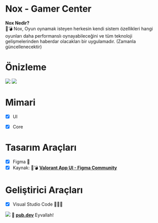 # Nox - Gamer Center

<b>Nox Nedir?</b>
<br>
👾💣 Nox, Oyun oynamak isteyen herkesin kendi sistem özellikleri hangi oyunları daha performanslı oynayabileceğini ve tüm teknoloji gelişmelerinden haberdar olacakları bir uygulamadır.
(Zamanla güncellenecektir)


# Önizleme
![](https://imgyukle.com/f/2023/01/03/J2Aj96.png)
![](https://imgyukle.com/f/2023/01/03/J2AOzx.png)



# Mimari

- [x] UI
- [x] Core


# Tasarım Araçları

- [x] Figma 🎨
- [x] Kaynak: 👾💣 <a href="https://www.figma.com/community/file/1173382661463555815" target="_blank"><b>Valorant App UI - Figma Community</b>
</a>




# Geliştirici Araçları

- [x] Visual Studio Code 👨🏼‍💻

<img src="https://media0.giphy.com/media/fvfRNXU8gkH0sLvDzQ/giphy.gif?cid=6c09b9523b4db55d503152e134a0595896b0fabf39e55631&rid=giphy.gif&ct=g" />
💙 <a href="https://pub.dev/" target="_blank"><b>pub.dev</b></a> Eyvallah!
